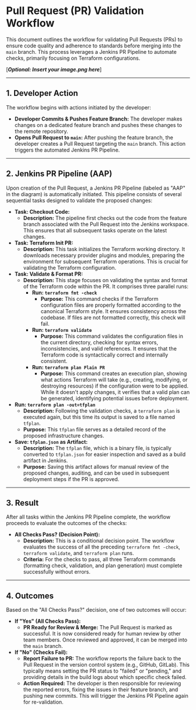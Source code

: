 # Pull Request (PR) Validation Workflow

This document outlines the workflow for validating Pull Requests (PRs) to ensure code quality and adherence to standards before merging into the `main` branch. This process leverages a Jenkins PR Pipeline to automate checks, primarily focusing on Terraform configurations.

[**_Optional: Insert your image.png here_**]

---

## 1. Developer Action

The workflow begins with actions initiated by the developer:

* **Developer Commits & Pushes Feature Branch:** The developer makes changes on a dedicated feature branch and pushes these changes to the remote repository.
* **Opens Pull Request to `main`:** After pushing the feature branch, the developer creates a Pull Request targeting the `main` branch. This action triggers the automated Jenkins PR Pipeline.

---

## 2. Jenkins PR Pipeline (AAP)

Upon creation of the Pull Request, a Jenkins PR Pipeline (labeled as "AAP" in the diagram) is automatically initiated. This pipeline consists of several sequential tasks designed to validate the proposed changes:

* **Task: Checkout Code:**
    * **Description:** The pipeline first checks out the code from the feature branch associated with the Pull Request into the Jenkins workspace. This ensures that all subsequent tasks operate on the latest changes.
* **Task: Terraform Init PR:**
    * **Description:** This task initializes the Terraform working directory. It downloads necessary provider plugins and modules, preparing the environment for subsequent Terraform operations. This is crucial for validating the Terraform configuration.
* **Task: Validate & Format PR:**
    * **Description:** This stage focuses on validating the syntax and format of the Terraform code within the PR. It comprises three parallel runs:
        * **Run: `terraform fmt -check`**
            * **Purpose:** This command checks if the Terraform configuration files are properly formatted according to the canonical Terraform style. It ensures consistency across the codebase. If files are not formatted correctly, this check will fail.
        * **Run: `terraform validate`**
            * **Purpose:** This command validates the configuration files in the current directory, checking for syntax errors, inconsistencies, and valid references. It ensures that the Terraform code is syntactically correct and internally consistent.
        * **Run: `terraform plan Plain PR`**
            * **Purpose:** This command creates an execution plan, showing what actions Terraform will take (e.g., creating, modifying, or destroying resources) if the configuration were to be applied. While it doesn't apply changes, it verifies that a valid plan can be generated, identifying potential issues before deployment.
* **Run: `terraform plan -out=tfplan`**
    * **Description:** Following the validation checks, a `terraform plan` is executed again, but this time its output is saved to a file named `tfplan`.
    * **Purpose:** This `tfplan` file serves as a detailed record of the proposed infrastructure changes.
* **Save: `tfplan.json` as Artifact:**
    * **Description:** The `tfplan` file, which is a binary file, is typically converted to `tfplan.json` for easier inspection and saved as a build artifact in Jenkins.
    * **Purpose:** Saving this artifact allows for manual review of the proposed changes, auditing, and can be used in subsequent deployment steps if the PR is approved.

---

## 3. Result

After all tasks within the Jenkins PR Pipeline complete, the workflow proceeds to evaluate the outcomes of the checks:

* **All Checks Pass? (Decision Point):**
    * **Description:** This is a conditional decision point. The workflow evaluates the success of all the preceding `terraform fmt -check`, `terraform validate`, and `terraform plan` runs.
    * **Criteria:** For the checks to pass, all three Terraform commands (formatting check, validation, and plan generation) must complete successfully without errors.

---

## 4. Outcomes

Based on the "All Checks Pass?" decision, one of two outcomes will occur:

* **If "Yes" (All Checks Pass):**
    * **PR Ready for Review & Merge:** The Pull Request is marked as successful. It is now considered ready for human review by other team members. Once reviewed and approved, it can be merged into the `main` branch.
* **If "No" (Checks Fail):**
    * **Report Failure to PR:** The workflow reports the failure back to the Pull Request in the version control system (e.g., GitHub, GitLab). This typically means setting the PR status to "failed" or "pending," and providing details in the build logs about which specific check failed.
    * **Action Required:** The developer is then responsible for reviewing the reported errors, fixing the issues in their feature branch, and pushing new commits. This will trigger the Jenkins PR Pipeline again for re-validation.
